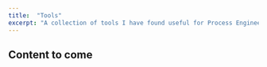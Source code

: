 ```yaml
---
title:  "Tools"
excerpt: "A collection of tools I have found useful for Process Engineering."
---
```


## Content to come